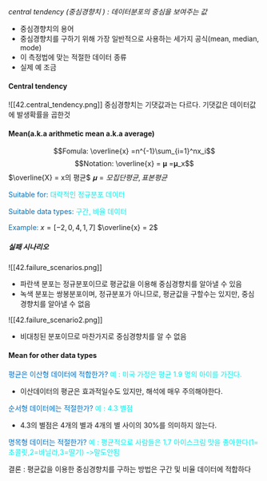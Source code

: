 *central tendency (중심경향치 ) : 데이터분포의 중심을 보여주는 값*

- 중심경향치의 용어
- 중심경향치를 구하기 위해 가장 일반적으로 사용하는 세가지 공식(mean, median, mode)
- 이 측정법에 맞는 적절한 데이터 종류
- 실제 예 조금

#### Central tendency
![[42.central_tendency.png]]
중심경향치는 기댓값과는 다르다.
기댓값은 데이터값에 발생확률을 곱한것

#### Mean(a.k.a arithmetic mean a.k.a average)
$$Fomula: \overline{x} =n^{-1}\sum_{i=1}^nx_i$$
$$Notation: \overline{x} = 𝛍 =𝛍_x$$
$\overline{X} = x의 평균$ 
$𝛍 = 모집단평균, 표본평균$

<span style="color:rgb(0, 112, 192)">Suitable for:</span>
<span style="color:rgb(0, 240, 236)">대략적인 정규분포 데이터</span>

<span style="color:rgb(0, 112, 192)">Suitable data types:</span>
<span style="color:rgb(0, 240, 236)">구간, 비율 데이터</span> 

<span style="color:rgb(0, 112, 192)">Example:</span> 
$x = [-2, 0, 4, 1, 7]$
$\overline{x} = 2$

##### 실패 시나리오

![[42.failure_scenarios.png]]
- 파란색 분포는 정규분포이므로 평균값을 이용해 중심경향치를 알아낼 수 있음
- 녹색 분포는 쌍봉분포이며, 정규분포가 아니므로, 평균값을 구할수는 있지만, 중심경향치를 알아낼 수 없음

![[42.failure_scenario2.png]]
- 비대칭된 분포이므로 마찬가지로 중심경향치를 알 수 없음

#### Mean for other data types
<span style="color:rgb(0, 112, 192)">평균은 이산형 데이터에 적합한가?</span> 
<span style="color:rgb(0, 240, 236)">예 : 미국 가정은 평균 1.9 명의 아이를 가진다.</span> 
- 이산데이터의 평균은 효과적일수도 있지만, 해석에 매우 주의해야한다.

<span style="color:rgb(0, 112, 192)">순서형 데이터에는 적절한가?</span> 
<span style="color:rgb(0, 240, 236)">예 : 4.3 별점</span> 
- 4.3의 별점은 4개의 별과 4개의 별 사이의 30%를 의미하지 않는다.

<span style="color:rgb(0, 112, 192)">명목형 데이터는 적절한가?</span> 
<span style="color:rgb(0, 240, 236)">예 : 평균적으로 사람들은 1.7 아이스크림 맛을 좋아한다(1=초콜릿,2=바닐라,3=딸기) ->말도안됨</span>

결론 : 평균값을 이용한 중심경향치를 구하는 방법은 구간 및 비율 데이터에 적합하다